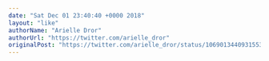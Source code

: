 ```yaml
---
date: "Sat Dec 01 23:40:40 +0000 2018"
layout: "like"
authorName: "Arielle Dror"
authorUrl: "https://twitter.com/arielle_dror"
originalPost: "https://twitter.com/arielle_dror/status/1069013440931553280"
---
```

